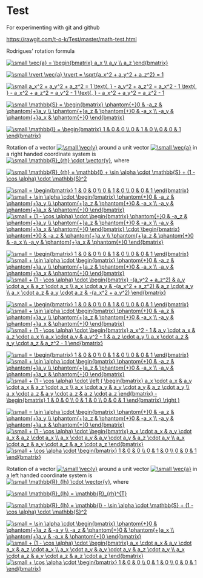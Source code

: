 # Test
For experimenting with git and github

https://rawgit.com/t-o-k/Test/master/math-test.html

Rodrigues' rotation formula

<a href="https://www.codecogs.com/eqnedit.php?latex=\dpi{100}&space;\small&space;\vec{a}&space;=&space;\begin{bmatrix}&space;a_x&space;\\&space;a_y&space;\\&space;a_z&space;\end{bmatrix}" target="_blank"><img src="https://latex.codecogs.com/png.latex?\dpi{100}&space;\small&space;\vec{a}&space;=&space;\begin{bmatrix}&space;a_x&space;\\&space;a_y&space;\\&space;a_z&space;\end{bmatrix}" title="\small \vec{a} = \begin{bmatrix} a_x \\ a_y \\ a_z \end{bmatrix}" /></a>

<a href="https://www.codecogs.com/eqnedit.php?latex=\dpi{100}&space;\small&space;\rvert&space;\vec{a}&space;\rvert&space;=&space;\sqrt{a_x^2&space;&plus;&space;a_y^2&space;&plus;&space;a_z^2}&space;=&space;1" target="_blank"><img src="https://latex.codecogs.com/png.latex?\dpi{100}&space;\small&space;\rvert&space;\vec{a}&space;\rvert&space;=&space;\sqrt{a_x^2&space;&plus;&space;a_y^2&space;&plus;&space;a_z^2}&space;=&space;1" title="\small \rvert \vec{a} \rvert = \sqrt{a_x^2 + a_y^2 + a_z^2} = 1" /></a>

<a href="https://www.codecogs.com/eqnedit.php?latex=\small&space;a_x^2&space;&plus;&space;a_y^2&space;&plus;&space;a_z^2&space;=&space;1&space;\text{,&space;}&space;-&space;a_y^2&space;&plus;&space;a_z^2&space;=&space;a_x^2&space;-&space;1&space;\text{,&space;}&space;-&space;a_x^2&space;&plus;&space;a_z^2&space;=&space;a_y^2&space;-&space;1&space;\text{,&space;}&space;-&space;a_x^2&space;&plus;&space;a_y^2&space;=&space;a_z^2&space;-&space;1" target="_blank"><img src="https://latex.codecogs.com/gif.latex?\small&space;a_x^2&space;&plus;&space;a_y^2&space;&plus;&space;a_z^2&space;=&space;1&space;\text{,&space;}&space;-&space;a_y^2&space;&plus;&space;a_z^2&space;=&space;a_x^2&space;-&space;1&space;\text{,&space;}&space;-&space;a_x^2&space;&plus;&space;a_z^2&space;=&space;a_y^2&space;-&space;1&space;\text{,&space;}&space;-&space;a_x^2&space;&plus;&space;a_y^2&space;=&space;a_z^2&space;-&space;1" title="\small a_x^2 + a_y^2 + a_z^2 = 1 \text{, } - a_y^2 + a_z^2 = a_x^2 - 1 \text{, } - a_x^2 + a_z^2 = a_y^2 - 1 \text{, } - a_x^2 + a_y^2 = a_z^2 - 1" /></a>

<a href="https://www.codecogs.com/eqnedit.php?latex=\dpi{100}&space;\small&space;\mathbb{S}&space;=&space;\begin{bmatrix}&space;\phantom{&plus;}0&space;&&space;-a_z&space;&&space;\phantom{&plus;}a_y&space;\\&space;\phantom{&plus;}a_z&space;&&space;\phantom{&plus;}0&space;&&space;-a_x&space;\\&space;-a_y&space;&&space;\phantom{&plus;}a_x&space;&&space;\phantom{&plus;}0&space;\end{bmatrix}" target="_blank"><img src="https://latex.codecogs.com/png.latex?\dpi{100}&space;\small&space;\mathbb{S}&space;=&space;\begin{bmatrix}&space;\phantom{&plus;}0&space;&&space;-a_z&space;&&space;\phantom{&plus;}a_y&space;\\&space;\phantom{&plus;}a_z&space;&&space;\phantom{&plus;}0&space;&&space;-a_x&space;\\&space;-a_y&space;&&space;\phantom{&plus;}a_x&space;&&space;\phantom{&plus;}0&space;\end{bmatrix}" title="\small \mathbb{S} = \begin{bmatrix} \phantom{+}0 & -a_z & \phantom{+}a_y \\ \phantom{+}a_z & \phantom{+}0 & -a_x \\ -a_y & \phantom{+}a_x & \phantom{+}0 \end{bmatrix}" /></a>

<a href="https://www.codecogs.com/eqnedit.php?latex=\dpi{100}&space;\small&space;\mathbb{I}&space;=&space;\begin{bmatrix}&space;1&space;&&space;0&space;&&space;0&space;\\&space;0&space;&&space;1&space;&&space;0&space;\\&space;0&space;&&space;0&space;&&space;1&space;\end{bmatrix}" target="_blank"><img src="https://latex.codecogs.com/png.latex?\dpi{100}&space;\small&space;\mathbb{I}&space;=&space;\begin{bmatrix}&space;1&space;&&space;0&space;&&space;0&space;\\&space;0&space;&&space;1&space;&&space;0&space;\\&space;0&space;&&space;0&space;&&space;1&space;\end{bmatrix}" title="\small \mathbb{I} = \begin{bmatrix} 1 & 0 & 0 \\ 0 & 1 & 0 \\ 0 & 0 & 1 \end{bmatrix}" /></a>

Rotation of a vector <a href="https://www.codecogs.com/eqnedit.php?latex=\dpi{100}&space;\small&space;\vec{v}" target="_blank"><img src="https://latex.codecogs.com/png.latex?\dpi{100}&space;\small&space;\vec{v}" title="\small \vec{v}" /></a> around a unit vector <a href="https://www.codecogs.com/eqnedit.php?latex=\dpi{100}&space;\small&space;\vec{a}" target="_blank"><img src="https://latex.codecogs.com/png.latex?\dpi{100}&space;\small&space;\vec{a}" title="\small \vec{a}" /></a> in a right handed coordinate system is <a href="https://www.codecogs.com/eqnedit.php?latex=\small&space;\mathbb{R}_{rh}&space;\cdot&space;\vector{v}" target="_blank"><img src="https://latex.codecogs.com/gif.latex?\small&space;\mathbb{R}_{rh}&space;\cdot&space;\vector{v}" title="\small \mathbb{R}_{rh} \cdot \vector{v}" /></a>, where 

<a href="https://www.codecogs.com/eqnedit.php?latex=\small&space;\mathbb{R}_{rh}&space;=&space;\mathbb{I}&space;&plus;&space;\sin&space;\alpha&space;\cdot&space;\mathbb{S}&space;&plus;&space;(1&space;-&space;\cos&space;\alpha)&space;\cdot&space;\mathbb{S}^2" target="_blank"><img src="https://latex.codecogs.com/gif.latex?\small&space;\mathbb{R}_{rh}&space;=&space;\mathbb{I}&space;&plus;&space;\sin&space;\alpha&space;\cdot&space;\mathbb{S}&space;&plus;&space;(1&space;-&space;\cos&space;\alpha)&space;\cdot&space;\mathbb{S}^2" title="\small \mathbb{R}_{rh} = \mathbb{I} + \sin \alpha \cdot \mathbb{S} + (1 - \cos \alpha) \cdot \mathbb{S}^2" /></a>

<a href="https://www.codecogs.com/eqnedit.php?latex=\dpi{100}&space;\small&space;=&space;\begin{bmatrix}&space;1&space;&&space;0&space;&&space;0&space;\\&space;0&space;&&space;1&space;&&space;0&space;\\&space;0&space;&&space;0&space;&&space;1&space;\end{bmatrix}" target="_blank"><img src="https://latex.codecogs.com/gif.latex?\dpi{100}&space;\small&space;=&space;\begin{bmatrix}&space;1&space;&&space;0&space;&&space;0&space;\\&space;0&space;&&space;1&space;&&space;0&space;\\&space;0&space;&&space;0&space;&&space;1&space;\end{bmatrix}" title="\small = \begin{bmatrix} 1 & 0 & 0 \\ 0 & 1 & 0 \\ 0 & 0 & 1 \end{bmatrix}" /></a> <a href="https://www.codecogs.com/eqnedit.php?latex=\dpi{100}&space;\small&space;&plus;&space;\sin&space;\alpha&space;\cdot&space;\begin{bmatrix}&space;\phantom{&plus;}0&space;&&space;-a_z&space;&&space;\phantom{&plus;}a_y&space;\\&space;\phantom{&plus;}a_z&space;&&space;\phantom{&plus;}0&space;&&space;-a_x&space;\\&space;-a_y&space;&&space;\phantom{&plus;}a_x&space;&&space;\phantom{&plus;}0&space;\end{bmatrix}" target="_blank"><img src="https://latex.codecogs.com/png.latex?\dpi{100}&space;\small&space;&plus;&space;\sin&space;\alpha&space;\cdot&space;\begin{bmatrix}&space;\phantom{&plus;}0&space;&&space;-a_z&space;&&space;\phantom{&plus;}a_y&space;\\&space;\phantom{&plus;}a_z&space;&&space;\phantom{&plus;}0&space;&&space;-a_x&space;\\&space;-a_y&space;&&space;\phantom{&plus;}a_x&space;&&space;\phantom{&plus;}0&space;\end{bmatrix}" title="\small + \sin \alpha \cdot \begin{bmatrix} \phantom{+}0 & -a_z & \phantom{+}a_y \\ \phantom{+}a_z & \phantom{+}0 & -a_x \\ -a_y & \phantom{+}a_x & \phantom{+}0 \end{bmatrix}" /></a> <a href="https://www.codecogs.com/eqnedit.php?latex=\dpi{100}&space;\small&space;&plus;&space;(1&space;-&space;\cos&space;\alpha)&space;\cdot&space;\begin{bmatrix}&space;\phantom{&plus;}0&space;&&space;-a_z&space;&&space;\phantom{&plus;}a_y&space;\\&space;\phantom{&plus;}a_z&space;&&space;\phantom{&plus;}0&space;&&space;-a_x&space;\\&space;-a_y&space;&&space;\phantom{&plus;}a_x&space;&&space;\phantom{&plus;}0&space;\end{bmatrix}&space;\cdot&space;\begin{bmatrix}&space;\phantom{&plus;}0&space;&&space;-a_z&space;&&space;\phantom{&plus;}a_y&space;\\&space;\phantom{&plus;}a_z&space;&&space;\phantom{&plus;}0&space;&&space;-a_x&space;\\&space;-a_y&space;&&space;\phantom{&plus;}a_x&space;&&space;\phantom{&plus;}0&space;\end{bmatrix}" target="_blank"><img src="https://latex.codecogs.com/png.latex?\dpi{100}&space;\small&space;&plus;&space;(1&space;-&space;\cos&space;\alpha)&space;\cdot&space;\begin{bmatrix}&space;\phantom{&plus;}0&space;&&space;-a_z&space;&&space;\phantom{&plus;}a_y&space;\\&space;\phantom{&plus;}a_z&space;&&space;\phantom{&plus;}0&space;&&space;-a_x&space;\\&space;-a_y&space;&&space;\phantom{&plus;}a_x&space;&&space;\phantom{&plus;}0&space;\end{bmatrix}&space;\cdot&space;\begin{bmatrix}&space;\phantom{&plus;}0&space;&&space;-a_z&space;&&space;\phantom{&plus;}a_y&space;\\&space;\phantom{&plus;}a_z&space;&&space;\phantom{&plus;}0&space;&&space;-a_x&space;\\&space;-a_y&space;&&space;\phantom{&plus;}a_x&space;&&space;\phantom{&plus;}0&space;\end{bmatrix}" title="\small + (1 - \cos \alpha) \cdot \begin{bmatrix} \phantom{+}0 & -a_z & \phantom{+}a_y \\ \phantom{+}a_z & \phantom{+}0 & -a_x \\ -a_y & \phantom{+}a_x & \phantom{+}0 \end{bmatrix} \cdot \begin{bmatrix} \phantom{+}0 & -a_z & \phantom{+}a_y \\ \phantom{+}a_z & \phantom{+}0 & -a_x \\ -a_y & \phantom{+}a_x & \phantom{+}0 \end{bmatrix}" /></a>

<a href="https://www.codecogs.com/eqnedit.php?latex=\dpi{100}&space;\small&space;=&space;\begin{bmatrix}&space;1&space;&&space;0&space;&&space;0&space;\\&space;0&space;&&space;1&space;&&space;0&space;\\&space;0&space;&&space;0&space;&&space;1&space;\end{bmatrix}" target="_blank"><img src="https://latex.codecogs.com/gif.latex?\dpi{100}&space;\small&space;=&space;\begin{bmatrix}&space;1&space;&&space;0&space;&&space;0&space;\\&space;0&space;&&space;1&space;&&space;0&space;\\&space;0&space;&&space;0&space;&&space;1&space;\end{bmatrix}" title="\small = \begin{bmatrix} 1 & 0 & 0 \\ 0 & 1 & 0 \\ 0 & 0 & 1 \end{bmatrix}" /></a> <a href="https://www.codecogs.com/eqnedit.php?latex=\dpi{100}&space;\small&space;&plus;&space;\sin&space;\alpha&space;\cdot&space;\begin{bmatrix}&space;\phantom{&plus;}0&space;&&space;-a_z&space;&&space;\phantom{&plus;}a_y&space;\\&space;\phantom{&plus;}a_z&space;&&space;\phantom{&plus;}0&space;&&space;-a_x&space;\\&space;-a_y&space;&&space;\phantom{&plus;}a_x&space;&&space;\phantom{&plus;}0&space;\end{bmatrix}" target="_blank"><img src="https://latex.codecogs.com/png.latex?\dpi{100}&space;\small&space;&plus;&space;\sin&space;\alpha&space;\cdot&space;\begin{bmatrix}&space;\phantom{&plus;}0&space;&&space;-a_z&space;&&space;\phantom{&plus;}a_y&space;\\&space;\phantom{&plus;}a_z&space;&&space;\phantom{&plus;}0&space;&&space;-a_x&space;\\&space;-a_y&space;&&space;\phantom{&plus;}a_x&space;&&space;\phantom{&plus;}0&space;\end{bmatrix}" title="\small + \sin \alpha \cdot \begin{bmatrix} \phantom{+}0 & -a_z & \phantom{+}a_y \\ \phantom{+}a_z & \phantom{+}0 & -a_x \\ -a_y & \phantom{+}a_x & \phantom{+}0 \end{bmatrix}" /></a> <a href="https://www.codecogs.com/eqnedit.php?latex=\dpi{100}&space;\small&space;&plus;&space;(1&space;-&space;\cos&space;\alpha)&space;\cdot&space;\begin{bmatrix}&space;-(a_y^2&space;&plus;&space;a_z^2)&space;&&space;a_y&space;\cdot&space;a_x&space;&&space;a_z&space;\cdot&space;a_x&space;\\&space;a_x&space;\cdot&space;a_y&space;&&space;-(a_x^2&space;&plus;&space;a_z^2)&space;&&space;a_z&space;\cdot&space;a_y&space;\\&space;a_x&space;\cdot&space;a_z&space;&&space;a_y&space;\cdot&space;a_z&space;&&space;-(a_x^2&space;&plus;&space;a_y^2)&space;\end{bmatrix}" target="_blank"><img src="https://latex.codecogs.com/gif.latex?\dpi{100}&space;\small&space;&plus;&space;(1&space;-&space;\cos&space;\alpha)&space;\cdot&space;\begin{bmatrix}&space;-(a_y^2&space;&plus;&space;a_z^2)&space;&&space;a_y&space;\cdot&space;a_x&space;&&space;a_z&space;\cdot&space;a_x&space;\\&space;a_x&space;\cdot&space;a_y&space;&&space;-(a_x^2&space;&plus;&space;a_z^2)&space;&&space;a_z&space;\cdot&space;a_y&space;\\&space;a_x&space;\cdot&space;a_z&space;&&space;a_y&space;\cdot&space;a_z&space;&&space;-(a_x^2&space;&plus;&space;a_y^2)&space;\end{bmatrix}" title="\small + (1 - \cos \alpha) \cdot \begin{bmatrix} -(a_y^2 + a_z^2) & a_y \cdot a_x & a_z \cdot a_x \\ a_x \cdot a_y & -(a_x^2 + a_z^2) & a_z \cdot a_y \\ a_x \cdot a_z & a_y \cdot a_z & -(a_x^2 + a_y^2) \end{bmatrix}" /></a>

<a href="https://www.codecogs.com/eqnedit.php?latex=\dpi{100}&space;\small&space;=&space;\begin{bmatrix}&space;1&space;&&space;0&space;&&space;0&space;\\&space;0&space;&&space;1&space;&&space;0&space;\\&space;0&space;&&space;0&space;&&space;1&space;\end{bmatrix}" target="_blank"><img src="https://latex.codecogs.com/gif.latex?\dpi{100}&space;\small&space;=&space;\begin{bmatrix}&space;1&space;&&space;0&space;&&space;0&space;\\&space;0&space;&&space;1&space;&&space;0&space;\\&space;0&space;&&space;0&space;&&space;1&space;\end{bmatrix}" title="\small = \begin{bmatrix} 1 & 0 & 0 \\ 0 & 1 & 0 \\ 0 & 0 & 1 \end{bmatrix}" /></a> <a href="https://www.codecogs.com/eqnedit.php?latex=\dpi{100}&space;\small&space;&plus;&space;\sin&space;\alpha&space;\cdot&space;\begin{bmatrix}&space;\phantom{&plus;}0&space;&&space;-a_z&space;&&space;\phantom{&plus;}a_y&space;\\&space;\phantom{&plus;}a_z&space;&&space;\phantom{&plus;}0&space;&&space;-a_x&space;\\&space;-a_y&space;&&space;\phantom{&plus;}a_x&space;&&space;\phantom{&plus;}0&space;\end{bmatrix}" target="_blank"><img src="https://latex.codecogs.com/png.latex?\dpi{100}&space;\small&space;&plus;&space;\sin&space;\alpha&space;\cdot&space;\begin{bmatrix}&space;\phantom{&plus;}0&space;&&space;-a_z&space;&&space;\phantom{&plus;}a_y&space;\\&space;\phantom{&plus;}a_z&space;&&space;\phantom{&plus;}0&space;&&space;-a_x&space;\\&space;-a_y&space;&&space;\phantom{&plus;}a_x&space;&&space;\phantom{&plus;}0&space;\end{bmatrix}" title="\small + \sin \alpha \cdot \begin{bmatrix} \phantom{+}0 & -a_z & \phantom{+}a_y \\ \phantom{+}a_z & \phantom{+}0 & -a_x \\ -a_y & \phantom{+}a_x & \phantom{+}0 \end{bmatrix}" /></a> <a href="https://www.codecogs.com/eqnedit.php?latex=\dpi{100}&space;\small&space;&plus;&space;(1&space;-&space;\cos&space;\alpha)&space;\cdot&space;\begin{bmatrix}&space;a_x^2&space;-&space;1&space;&&space;a_y&space;\cdot&space;a_x&space;&&space;a_z&space;\cdot&space;a_x&space;\\&space;a_x&space;\cdot&space;a_y&space;&&space;a_y^2&space;-&space;1&space;&&space;a_z&space;\cdot&space;a_y&space;\\&space;a_x&space;\cdot&space;a_z&space;&&space;a_y&space;\cdot&space;a_z&space;&&space;a_z^2&space;-&space;1&space;\end{bmatrix}" target="_blank"><img src="https://latex.codecogs.com/gif.latex?\dpi{100}&space;\small&space;&plus;&space;(1&space;-&space;\cos&space;\alpha)&space;\cdot&space;\begin{bmatrix}&space;a_x^2&space;-&space;1&space;&&space;a_y&space;\cdot&space;a_x&space;&&space;a_z&space;\cdot&space;a_x&space;\\&space;a_x&space;\cdot&space;a_y&space;&&space;a_y^2&space;-&space;1&space;&&space;a_z&space;\cdot&space;a_y&space;\\&space;a_x&space;\cdot&space;a_z&space;&&space;a_y&space;\cdot&space;a_z&space;&&space;a_z^2&space;-&space;1&space;\end{bmatrix}" title="\small + (1 - \cos \alpha) \cdot \begin{bmatrix} a_x^2 - 1 & a_y \cdot a_x & a_z \cdot a_x \\ a_x \cdot a_y & a_y^2 - 1 & a_z \cdot a_y \\ a_x \cdot a_z & a_y \cdot a_z & a_z^2 - 1 \end{bmatrix}" /></a>

<a href="https://www.codecogs.com/eqnedit.php?latex=\dpi{100}&space;\small&space;=&space;\begin{bmatrix}&space;1&space;&&space;0&space;&&space;0&space;\\&space;0&space;&&space;1&space;&&space;0&space;\\&space;0&space;&&space;0&space;&&space;1&space;\end{bmatrix}" target="_blank"><img src="https://latex.codecogs.com/gif.latex?\dpi{100}&space;\small&space;=&space;\begin{bmatrix}&space;1&space;&&space;0&space;&&space;0&space;\\&space;0&space;&&space;1&space;&&space;0&space;\\&space;0&space;&&space;0&space;&&space;1&space;\end{bmatrix}" title="\small = \begin{bmatrix} 1 & 0 & 0 \\ 0 & 1 & 0 \\ 0 & 0 & 1 \end{bmatrix}" /></a> <a href="https://www.codecogs.com/eqnedit.php?latex=\dpi{100}&space;\small&space;&plus;&space;\sin&space;\alpha&space;\cdot&space;\begin{bmatrix}&space;\phantom{&plus;}0&space;&&space;-a_z&space;&&space;\phantom{&plus;}a_y&space;\\&space;\phantom{&plus;}a_z&space;&&space;\phantom{&plus;}0&space;&&space;-a_x&space;\\&space;-a_y&space;&&space;\phantom{&plus;}a_x&space;&&space;\phantom{&plus;}0&space;\end{bmatrix}" target="_blank"><img src="https://latex.codecogs.com/png.latex?\dpi{100}&space;\small&space;&plus;&space;\sin&space;\alpha&space;\cdot&space;\begin{bmatrix}&space;\phantom{&plus;}0&space;&&space;-a_z&space;&&space;\phantom{&plus;}a_y&space;\\&space;\phantom{&plus;}a_z&space;&&space;\phantom{&plus;}0&space;&&space;-a_x&space;\\&space;-a_y&space;&&space;\phantom{&plus;}a_x&space;&&space;\phantom{&plus;}0&space;\end{bmatrix}" title="\small + \sin \alpha \cdot \begin{bmatrix} \phantom{+}0 & -a_z & \phantom{+}a_y \\ \phantom{+}a_z & \phantom{+}0 & -a_x \\ -a_y & \phantom{+}a_x & \phantom{+}0 \end{bmatrix}" /></a> <a href="https://www.codecogs.com/eqnedit.php?latex=\dpi{100}&space;\small&space;&plus;&space;(1&space;-&space;\cos&space;\alpha)&space;\cdot&space;\left&space;(&space;\begin{bmatrix}&space;a_x&space;\cdot&space;a_x&space;&&space;a_y&space;\cdot&space;a_x&space;&&space;a_z&space;\cdot&space;a_x&space;\\&space;a_x&space;\cdot&space;a_y&space;&&space;a_y&space;\cdot&space;a_y&space;&&space;a_z&space;\cdot&space;a_y&space;\\&space;a_x&space;\cdot&space;a_z&space;&&space;a_y&space;\cdot&space;a_z&space;&&space;a_z&space;\cdot&space;a_z&space;\end{bmatrix}&space;-&space;\begin{bmatrix}&space;1&space;&&space;0&space;&&space;0&space;\\&space;0&space;&&space;1&space;&&space;0&space;\\&space;0&space;&&space;0&space;&&space;1&space;\end{bmatrix}&space;\right&space;)" target="_blank"><img src="https://latex.codecogs.com/gif.latex?\dpi{100}&space;\small&space;&plus;&space;(1&space;-&space;\cos&space;\alpha)&space;\cdot&space;\left&space;(&space;\begin{bmatrix}&space;a_x&space;\cdot&space;a_x&space;&&space;a_y&space;\cdot&space;a_x&space;&&space;a_z&space;\cdot&space;a_x&space;\\&space;a_x&space;\cdot&space;a_y&space;&&space;a_y&space;\cdot&space;a_y&space;&&space;a_z&space;\cdot&space;a_y&space;\\&space;a_x&space;\cdot&space;a_z&space;&&space;a_y&space;\cdot&space;a_z&space;&&space;a_z&space;\cdot&space;a_z&space;\end{bmatrix}&space;-&space;\begin{bmatrix}&space;1&space;&&space;0&space;&&space;0&space;\\&space;0&space;&&space;1&space;&&space;0&space;\\&space;0&space;&&space;0&space;&&space;1&space;\end{bmatrix}&space;\right&space;)" title="\small + (1 - \cos \alpha) \cdot \left ( \begin{bmatrix} a_x \cdot a_x & a_y \cdot a_x & a_z \cdot a_x \\ a_x \cdot a_y & a_y \cdot a_y & a_z \cdot a_y \\ a_x \cdot a_z & a_y \cdot a_z & a_z \cdot a_z \end{bmatrix} - \begin{bmatrix} 1 & 0 & 0 \\ 0 & 1 & 0 \\ 0 & 0 & 1 \end{bmatrix} \right )" /></a>

<a href="https://www.codecogs.com/eqnedit.php?latex=\dpi{100}&space;\small&space;=&space;\sin&space;\alpha&space;\cdot&space;\begin{bmatrix}&space;\phantom{&plus;}0&space;&&space;-a_z&space;&&space;\phantom{&plus;}a_y&space;\\&space;\phantom{&plus;}a_z&space;&&space;\phantom{&plus;}0&space;&&space;-a_x&space;\\&space;-a_y&space;&&space;\phantom{&plus;}a_x&space;&&space;\phantom{&plus;}0&space;\end{bmatrix}" target="_blank"><img src="https://latex.codecogs.com/gif.latex?\dpi{100}&space;\small&space;=&space;\sin&space;\alpha&space;\cdot&space;\begin{bmatrix}&space;\phantom{&plus;}0&space;&&space;-a_z&space;&&space;\phantom{&plus;}a_y&space;\\&space;\phantom{&plus;}a_z&space;&&space;\phantom{&plus;}0&space;&&space;-a_x&space;\\&space;-a_y&space;&&space;\phantom{&plus;}a_x&space;&&space;\phantom{&plus;}0&space;\end{bmatrix}" title="\small = \sin \alpha \cdot \begin{bmatrix} \phantom{+}0 & -a_z & \phantom{+}a_y \\ \phantom{+}a_z & \phantom{+}0 & -a_x \\ -a_y & \phantom{+}a_x & \phantom{+}0 \end{bmatrix}" /></a> <a href="https://www.codecogs.com/eqnedit.php?latex=\dpi{100}&space;\small&space;&plus;&space;(1&space;-&space;\cos&space;\alpha)&space;\cdot&space;\begin{bmatrix}&space;a_x&space;\cdot&space;a_x&space;&&space;a_y&space;\cdot&space;a_x&space;&&space;a_z&space;\cdot&space;a_x&space;\\&space;a_x&space;\cdot&space;a_y&space;&&space;a_y&space;\cdot&space;a_y&space;&&space;a_z&space;\cdot&space;a_y&space;\\&space;a_x&space;\cdot&space;a_z&space;&&space;a_y&space;\cdot&space;a_z&space;&&space;a_z&space;\cdot&space;a_z&space;\end{bmatrix}" target="_blank"><img src="https://latex.codecogs.com/gif.latex?\dpi{100}&space;\small&space;&plus;&space;(1&space;-&space;\cos&space;\alpha)&space;\cdot&space;\begin{bmatrix}&space;a_x&space;\cdot&space;a_x&space;&&space;a_y&space;\cdot&space;a_x&space;&&space;a_z&space;\cdot&space;a_x&space;\\&space;a_x&space;\cdot&space;a_y&space;&&space;a_y&space;\cdot&space;a_y&space;&&space;a_z&space;\cdot&space;a_y&space;\\&space;a_x&space;\cdot&space;a_z&space;&&space;a_y&space;\cdot&space;a_z&space;&&space;a_z&space;\cdot&space;a_z&space;\end{bmatrix}" title="\small + (1 - \cos \alpha) \cdot \begin{bmatrix} a_x \cdot a_x & a_y \cdot a_x & a_z \cdot a_x \\ a_x \cdot a_y & a_y \cdot a_y & a_z \cdot a_y \\ a_x \cdot a_z & a_y \cdot a_z & a_z \cdot a_z \end{bmatrix}" /></a> <a href="https://www.codecogs.com/eqnedit.php?latex=\dpi{100}&space;\small&space;&plus;&space;\cos&space;\alpha&space;\cdot&space;\begin{bmatrix}&space;1&space;&&space;0&space;&&space;0&space;\\&space;0&space;&&space;1&space;&&space;0&space;\\&space;0&space;&&space;0&space;&&space;1&space;\end{bmatrix}" target="_blank"><img src="https://latex.codecogs.com/gif.latex?\dpi{100}&space;\small&space;&plus;&space;\cos&space;\alpha&space;\cdot&space;\begin{bmatrix}&space;1&space;&&space;0&space;&&space;0&space;\\&space;0&space;&&space;1&space;&&space;0&space;\\&space;0&space;&&space;0&space;&&space;1&space;\end{bmatrix}" title="\small + \cos \alpha \cdot \begin{bmatrix} 1 & 0 & 0 \\ 0 & 1 & 0 \\ 0 & 0 & 1 \end{bmatrix}" /></a>

Rotation of a vector <a href="https://www.codecogs.com/eqnedit.php?latex=\dpi{100}&space;\small&space;\vec{v}" target="_blank"><img src="https://latex.codecogs.com/png.latex?\dpi{100}&space;\small&space;\vec{v}" title="\small \vec{v}" /></a> around a unit vector <a href="https://www.codecogs.com/eqnedit.php?latex=\dpi{100}&space;\small&space;\vec{a}" target="_blank"><img src="https://latex.codecogs.com/png.latex?\dpi{100}&space;\small&space;\vec{a}" title="\small \vec{a}" /></a> in a left handed coordinate system is <a href="https://www.codecogs.com/eqnedit.php?latex=\small&space;\mathbb{R}_{lh}&space;\cdot&space;\vector{v}" target="_blank"><img src="https://latex.codecogs.com/gif.latex?\small&space;\mathbb{R}_{lh}&space;\cdot&space;\vector{v}" title="\small \mathbb{R}_{lh} \cdot \vector{v}" /></a>, where 

<a href="https://www.codecogs.com/eqnedit.php?latex=\small&space;\mathbb{R}_{lh}&space;=&space;\mathbb{R}_{rh}^{T}" target="_blank"><img src="https://latex.codecogs.com/gif.latex?\small&space;\mathbb{R}_{lh}&space;=&space;\mathbb{R}_{rh}^{T}" title="\small \mathbb{R}_{lh} = \mathbb{R}_{rh}^{T}" /></a>

<a href="https://www.codecogs.com/eqnedit.php?latex=\small&space;\mathbb{R}_{lh}&space;=&space;\mathbb{I}&space;-&space;\sin&space;\alpha&space;\cdot&space;\mathbb{S}&space;&plus;&space;(1&space;-&space;\cos&space;\alpha)&space;\cdot&space;\mathbb{S}^2" target="_blank"><img src="https://latex.codecogs.com/gif.latex?\small&space;\mathbb{R}_{lh}&space;=&space;\mathbb{I}&space;-&space;\sin&space;\alpha&space;\cdot&space;\mathbb{S}&space;&plus;&space;(1&space;-&space;\cos&space;\alpha)&space;\cdot&space;\mathbb{S}^2" title="\small \mathbb{R}_{lh} = \mathbb{I} - \sin \alpha \cdot \mathbb{S} + (1 - \cos \alpha) \cdot \mathbb{S}^2" /></a>

<a href="https://www.codecogs.com/eqnedit.php?latex=\dpi{100}&space;\small&space;=&space;\sin&space;\alpha&space;\cdot&space;\begin{bmatrix}&space;\phantom{&plus;}0&space;&&space;\phantom{&plus;}a_z&space;&&space;-a_y&space;\\&space;-a_z&space;&&space;\phantom{&plus;}0&space;&&space;\phantom{&plus;}a_x&space;\\&space;\phantom{&plus;}a_y&space;&&space;-a_x&space;&&space;\phantom{&plus;}0&space;\end{bmatrix}" target="_blank"><img src="https://latex.codecogs.com/gif.latex?\dpi{100}&space;\small&space;=&space;\sin&space;\alpha&space;\cdot&space;\begin{bmatrix}&space;\phantom{&plus;}0&space;&&space;\phantom{&plus;}a_z&space;&&space;-a_y&space;\\&space;-a_z&space;&&space;\phantom{&plus;}0&space;&&space;\phantom{&plus;}a_x&space;\\&space;\phantom{&plus;}a_y&space;&&space;-a_x&space;&&space;\phantom{&plus;}0&space;\end{bmatrix}" title="\small = \sin \alpha \cdot \begin{bmatrix} \phantom{+}0 & \phantom{+}a_z & -a_y \\ -a_z & \phantom{+}0 & \phantom{+}a_x \\ \phantom{+}a_y & -a_x & \phantom{+}0 \end{bmatrix}" /></a> <a href="https://www.codecogs.com/eqnedit.php?latex=\dpi{100}&space;\small&space;&plus;&space;(1&space;-&space;\cos&space;\alpha)&space;\cdot&space;\begin{bmatrix}&space;a_x&space;\cdot&space;a_x&space;&&space;a_y&space;\cdot&space;a_x&space;&&space;a_z&space;\cdot&space;a_x&space;\\&space;a_x&space;\cdot&space;a_y&space;&&space;a_y&space;\cdot&space;a_y&space;&&space;a_z&space;\cdot&space;a_y&space;\\&space;a_x&space;\cdot&space;a_z&space;&&space;a_y&space;\cdot&space;a_z&space;&&space;a_z&space;\cdot&space;a_z&space;\end{bmatrix}" target="_blank"><img src="https://latex.codecogs.com/gif.latex?\dpi{100}&space;\small&space;&plus;&space;(1&space;-&space;\cos&space;\alpha)&space;\cdot&space;\begin{bmatrix}&space;a_x&space;\cdot&space;a_x&space;&&space;a_y&space;\cdot&space;a_x&space;&&space;a_z&space;\cdot&space;a_x&space;\\&space;a_x&space;\cdot&space;a_y&space;&&space;a_y&space;\cdot&space;a_y&space;&&space;a_z&space;\cdot&space;a_y&space;\\&space;a_x&space;\cdot&space;a_z&space;&&space;a_y&space;\cdot&space;a_z&space;&&space;a_z&space;\cdot&space;a_z&space;\end{bmatrix}" title="\small + (1 - \cos \alpha) \cdot \begin{bmatrix} a_x \cdot a_x & a_y \cdot a_x & a_z \cdot a_x \\ a_x \cdot a_y & a_y \cdot a_y & a_z \cdot a_y \\ a_x \cdot a_z & a_y \cdot a_z & a_z \cdot a_z \end{bmatrix}" /></a> <a href="https://www.codecogs.com/eqnedit.php?latex=\dpi{100}&space;\small&space;&plus;&space;\cos&space;\alpha&space;\cdot&space;\begin{bmatrix}&space;1&space;&&space;0&space;&&space;0&space;\\&space;0&space;&&space;1&space;&&space;0&space;\\&space;0&space;&&space;0&space;&&space;1&space;\end{bmatrix}" target="_blank"><img src="https://latex.codecogs.com/gif.latex?\dpi{100}&space;\small&space;&plus;&space;\cos&space;\alpha&space;\cdot&space;\begin{bmatrix}&space;1&space;&&space;0&space;&&space;0&space;\\&space;0&space;&&space;1&space;&&space;0&space;\\&space;0&space;&&space;0&space;&&space;1&space;\end{bmatrix}" title="\small + \cos \alpha \cdot \begin{bmatrix} 1 & 0 & 0 \\ 0 & 1 & 0 \\ 0 & 0 & 1 \end{bmatrix}" /></a>
